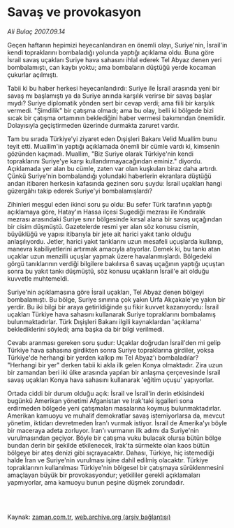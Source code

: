 # Savaş ve provokasyon

*Ali Bulaç 2007.09.14*

<td class="columnist-detail">
<p>Geçen haftanın hepimizi heyecanlandıran en önemli olayı, Suriye'nin, İsrail'in kendi topraklarını bombaladığı yolunda yaptığı açıklama oldu. Buna göre İsrail savaş uçakları Suriye hava sahasını ihlal ederek Tel Abyaz denen yeri bombalamıştı, can kaybı yoktu; ama bombaların düştüğü yerde kocaman çukurlar açılmıştı.</p>
<p>
<div id="haberMetinDiv">
<p>Tabii ki bu haber herkesi heyecanlandırdı: Suriye ile İsrail arasında yeni bir savaş mı başlamıştı ya da Suriye anında karşılık verirse bir savaş başlar mıydı? Suriye diplomatik yönden sert bir cevap verdi; ama fiili bir karşılık vermedi. "Şimdilik" bir çatışma olmadı; ama bu olay, belli ki bölgede bizi sıcak bir çatışma ortamının beklediğini haber vermesi bakımından önemlidir. Dolayısıyla geçiştirmeden üzerinde durmakta zaruret vardır.
<p> Tam bu sırada Türkiye'yi ziyaret eden Dışişleri Bakanı Velid Muallim bunu teyit etti. Muallim'in yaptığı açıklamada önemli bir cümle vardı ki, kimsenin gözünden kaçmadı. Muallim, "Biz Suriye olarak Türkiye'nin kendi topraklarını Suriye'ye karşı kullandırmayacağından eminiz." diyordu. Açıklamada yer alan bu cümle, zaten var olan kuşkuları biraz daha artırdı. Çünkü Suriye'nin bombalandığı yolundaki haberlerin ekranlara düştüğü andan itibaren herkesin kafasında gezinen soru şuydu: İsrail uçakları hangi güzergâhı takip ederek Suriye'yi bombalamışlardı?
<p> Zihinleri meşgul eden ikinci soru şu oldu: Bu sefer Türk tarafının yaptığı açıklamaya göre, Hatay'ın Hassa ilçesi Sugediği mezrası ile Kındıralık mezrası arasındaki Suriye sınır bölgesinde kırsal alana bir savaş uçağından bir cisim düşmüştü. Gazetelerde resmi yer alan söz konusu cismin, büyüklüğü ve yapısı itibarıyla bir jete ait harici yakıt tankı olduğu anlaşılıyordu. Jetler, harici yakıt tanklarını uzun mesafeli uçuşlarda kullanıp, manevra kabiliyetlerini artırmak amacıyla atıyorlar. Demek ki, bu tankı atan uçaklar uzun menzilli uçuşlar yapmak üzere havalanmışlardı. Bölgedeki görgü tanıklarının verdiği bilgilere bakılırsa 6 savaş uçağının yaptığı uçuştan sonra bu yakıt tankı düşmüştü, söz konusu uçakların İsrail'e ait olduğu kuvvetle muhtemeldi.
<p> Suriye'nin açıklamasına göre İsrail uçakları, Tel Abyaz denen bölgeyi bombalamıştı. Bu bölge, Suriye sınırına çok yakın Urfa Akçakale'ye yakın bir yerdir. Bu iki bilgi bir araya getirildiğinde şu fikir kuvvet kazanıyordu: İsrail uçakları Türkiye hava sahasını kullanarak Suriye topraklarını bombalamış bulunmaktadırlar. Türk Dışişleri Bakanı ilgili kaynaklardan 'açıklama' beklediklerini söyledi; ama başka da bir bilgi verilmedi. 
<p> Cevabı aranması gereken soru şudur: Uçaklar doğrudan İsrail'den mi gelip Türkiye hava sahasına girdikten sonra Suriye topraklarına girdiler, yoksa Türkiye'de herhangi bir yerden kalkıp mı Tel Abyaz'ı bombaladılar? "Herhangi bir yer" derken tabii ki akla ilk gelen Konya olmaktadır. Zira uzun bir zamandan beri iki ülke arasında yapılan bir anlaşma çerçevesinde İsrail savaş uçakları Konya hava sahasını kullanarak 'eğitim uçuşu' yapıyorlar.
<p> Ortada ciddi bir durum olduğu açık: İsrail ve İsrail'in derin etkisindeki bugünkü Amerikan yönetimi Afganistan ve Irak'taki işgalleri sona erdirmeden bölgede yeni çatışmaları masalarına koymuş bulunmaktadırlar. Amerikan kamuoyu ve muhalif demokratlar savaş istemiyorlarsa da, mevcut yönetim, iktidarı devretmeden İran'ı vurmak istiyor. İsrail de Amerika'yı böyle bir maceraya adeta zorluyor. İran'ı vurmanın ilk adımı da Suriye'nin vurulmasından geçiyor. Böyle bir çatışma vuku bulacak olursa bütün bölge bundan derin bir şekilde etkilenecek, Irak'ta sürmekte olan kaos bütün bölgeye bir ateş denizi gibi sıçrayacaktır. Dahası, Türkiye, hiç istemediği halde İran ve Suriye'nin vurulması işine dahil edilmiş olacaktır. Türkiye topraklarının kullanılması Türkiye'nin bölgesel bir çatışmaya sürüklenmesini amaçlayan büyük bir provokasyondur; yetkililer gerekli açıklamaları yapmıyorlar, ama kamuoyu bunun peşine düşmek zorundadır.</p></p></p></p></p></p></div>
</p>


<p><br>
		 </br></p></td>

Kaynak: [zaman.com.tr](http://zaman.com.tr/yazar.do?yazino=588213), [web.archive.org (arşiv bağlantısı)](http://web.archive.org/web/20120125192707/http://www.zaman.com.tr/yazar.do?yazino=588213)
